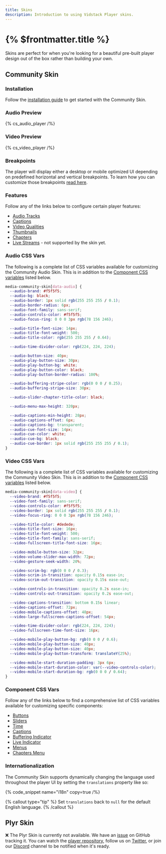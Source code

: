```yaml
---
title: Skins
description: Introduction to using Vidstack Player skins.
---
```


# {% $frontmatter.title %}

Skins are perfect for when you're looking for a beautiful pre-built player design out of the box
rather than building your own.

## Community Skin

### Installation

Follow the [installation guide](/docs/player/getting-started/installation) to get started with
the Community Skin.

### Audio Preview

{% cs_audio_player /%}

### Video Preview

{% cs_video_player /%}

### Breakpoints

The player will display either a desktop or mobile optimized UI depending on predefined horizontal and vertical breakpoints.
To learn how you can customize those breakpoints [read here](/docs/player/components/media/player#breakpoints).

### Features

Follow any of the links below to configure certain player features:

- [Audio Tracks](/docs/player/api/audio)
- [Captions](/docs/player/api/text-tracks)
- [Video Qualities](/docs/player/api/quality)
- [Thumbnails](/docs/player/components/sliders/slider-thumbnail#webvtt)
- [Chapters](/docs/player/components/sliders/time-slider#chapters)
- [Live Streams](/docs/player/api/live) - not supported by the skin yet.

### Audio CSS Vars

The following is a complete list of CSS variables available for customizing the Community Audio
Skin. This is in addition to the [Component CSS variables](#component-css-vars) listed below.

```css
media-community-skin[data-audio] {
  --audio-brand: #f5f5f5;
  --audio-bg: black;
  --audio-border: 1px solid rgb(255 255 255 / 0.1);
  --audio-border-radius: 6px;
  --audio-font-family: sans-serif;
  --audio-controls-color: #f5f5f5;
  --audio-focus-ring: 0 0 0 3px rgb(78 156 246);

  --audio-title-font-size: 14px;
  --audio-title-font-weight: 500;
  --audio-title-color: rgb(255 255 255 / 0.64);

  --audio-time-divider-color: rgb(224, 224, 224);

  --audio-button-size: 40px;
  --audio-play-button-size: 30px;
  --audio-play-button-bg: white;
  --audio-play-button-color: black;
  --audio-play-button-border-radius: 100%;

  --audio-buffering-stripe-color: rgb(0 0 0 / 0.25);
  --audio-buffering-stripe-size: 30px;

  --audio-slider-chapter-title-color: black;

  --audio-menu-max-height: 320px;

  --audio-captions-min-height: 28px;
  --audio-captions-offset: 6px;
  --audio-captions-bg: transparent;
  --audio-cue-font-size: 14px;
  --audio-cue-color: white;
  --audio-cue-bg: black;
  --audio-cue-border: 1px solid rgb(255 255 255 / 0.1);
}
```

### Video CSS Vars

The following is a complete list of CSS variables available for customizing the Community Video
Skin. This is in addition to the [Component CSS variables](#component-css-vars) listed below.

```css {% copy=true %}
media-community-skin[data-video] {
  --video-brand: #f5f5f5;
  --video-font-family: sans-serif;
  --video-controls-color: #f5f5f5;
  --video-border: 1px solid rgb(255 255 255 / 0.1);
  --video-focus-ring: 0 0 0 3px rgb(78 156 246);

  --video-title-color: #dedede;
  --video-title-font-size: 16px;
  --video-title-font-weight: 500;
  --video-title-font-family: sans-serif;
  --video-fullscreen-title-font-size: 16px;

  --video-mobile-button-size: 32px;
  --video-volume-slider-max-width: 72px;
  --video-gesture-seek-width: 20%;

  --video-scrim-bg: rgb(0 0 0 / 0.3);
  --video-scrim-in-transition: opacity 0.15s ease-in;
  --video-scrim-out-transition: opacity 0.15s ease-out;

  --video-controls-in-transition: opacity 0.2s ease-in;
  --video-controls-out-transition: opacity 0.2s ease-out;

  --video-captions-transition: bottom 0.15s linear;
  --video-captions-offset: 72px;
  --video-mobile-captions-offset: 48px;
  --video-large-fullscreen-captions-offset: 54px;

  --video-time-divider-color: rgb(224, 224, 224);
  --video-fullscreen-time-font-size: 16px;

  --video-mobile-play-button-bg: rgb(0 0 0 / 0.6);
  --video-mobile-play-button-size: 40px;
  --video-mobile-play-button-size: 40px;
  --video-mobile-play-button-transform: translateY(25%);

  --video-mobile-start-duration-padding: 3px 6px;
  --video-mobile-start-duration-color: var(--video-controls-color);
  --video-mobile-start-duration-bg: rgb(0 0 0 / 0.64);
}
```

### Component CSS Vars

Follow any of the links below to find a comprehensive list of CSS variables available for
customizing specific components:

- [Buttons](/docs/player/components/buttons/toggle-button#css-variables)
- [Sliders](/docs/player/components/sliders/slider#css-variables)
- [Time](/docs/player/components/display/time#css-variables)
- [Captions](/docs/player/components/display/captions#css-variables)
- [Buffering Indicator](/docs/player/components/display/buffering-indicator#css-variables)
- [Live Indicator](/docs/player/components/display/live-indicator#css-variables)
- [Menus](/docs/player/components/menu/menu#css-variables)
- [Chapters Menu](/docs/player/components/menu/chapters-menu#css-variables)

### Internationalization

The Community Skin supports dynamically changing the language used throughout the player UI
by setting the `translations` property like so:

{% code_snippet name="i18n" copy=true /%}

{% callout type="tip" %}
Set `translations` back to `null` for the default English language.
{% /callout %}

## Plyr Skin

❌️ The Plyr Skin is currently not available. We have an
[issue](https://github.com/vidstack/player/issues/74) on GitHub tracking it. You can watch the
[player repository](https://github.com/vidstack/player), follow us on
[Twitter](https://twitter.com/vidstackjs?lang=en), or join our [Discord](https://discord.gg/QAjfh2gZE4)
channel to be notified when it's ready.

